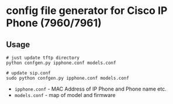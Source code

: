 # config file generator for Cisco IP Phone (7960/7961)
## Usage
```
# just update tftp directory
python confgen.py ipphone.conf models.conf

# update sip.conf
sudo python confgen.py ipphone.conf models.conf
```

 * `ipphone.conf` - MAC Address of IP Phone and Phone name etc.
 * `models.conf`  - map of model and firmware
